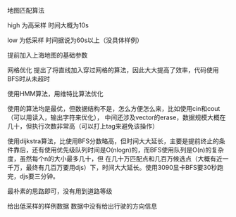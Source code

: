 地图匹配算法

high 为高采样 时间大概为10s

low  为低采样 时间据说为60s以上（没具体样例）

提前加入上海地图的基础参数

网格优化
提出了将直线加入穿过网格的算法，因此大大提高了效率，代码使用BFS时从未超时

使用HMM算法，用维特比算法优化

使用的算法均是最优，但数据结构不是，怎么方便怎么来，比如使用cin和cout（可以用读入，输出字符来优化），
中间还涉及vector的erase，数据规模大概在几十，但执行次数非常高（可以打上tag来避免该操作）

使用dijkstra算法，比使用BFS分数略高，但时间大大延长，主要是提前终止的条件靠后，还有使用优先级队列时间是O(nlogn)的，而BFS使用队列是O(n)的复杂度，虽然每个n的大小最多几十，但
在几十万匹配点和几百万候选点（大概有近一千万，最终有几百万要用djs）下，时间大大延长。使用3090显卡BFS要30秒跑完，djs要三分钟。

最朴素的思路即可，没有用到道路等级

给出低采样的样例数据
数据中没有给出行驶的方向信息
